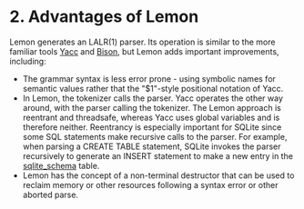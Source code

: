 # 2\. Advantages of Lemon


Lemon generates an LALR(1\) parser. Its operation is similar to the
more familiar tools [Yacc](https://en.wikipedia.org/wiki/Yacc) and
[Bison](https://en.wikipedia.org/wiki/GNU_bison), but Lemon adds important
improvements, including:



* The grammar syntax is less error prone \- using symbolic names for
 semantic values rather that the "$1"\-style positional notation
 of Yacc.
* In Lemon, the tokenizer calls the parser. Yacc operates the other
 way around, with the parser calling the tokenizer. The Lemon
 approach is reentrant and threadsafe, whereas Yacc uses global 
 variables and is therefore neither. Reentrancy is especially
 important for SQLite since some SQL statements make recursive calls
 to the parser. For example, when parsing a CREATE TABLE statement,
 SQLite invokes the parser recursively to generate an INSERT statement
 to make a new entry in the [sqlite\_schema](schematab.html) table.
* Lemon has the concept of a non\-terminal destructor that can be
 used to reclaim memory or other resources following a syntax error
 or other aborted parse.


